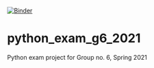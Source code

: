 [![Binder](https://mybinder.org/badge_logo.svg)](https://mybinder.org/v2/gh/JoakimKSS/python_exam_g6_2021/HEAD)

# python_exam_g6_2021
Python exam project for Group no. 6, Spring 2021
